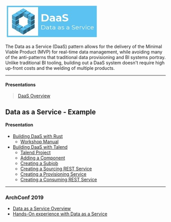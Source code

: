 ![DaaS](./img/cover-small.jpg?raw=true)

The Data as a Service (DaaS) pattern allows for the delivery of the Minimal Viable Product (MVP) for real-time data management, while avoiding many of the anti-patterns that traditional data provisioning and BI systems portray. Unlike traditional BI tooling, building out a DaaS system doesn't require high up-front costs and the welding of multiple products.

---

#### Presentations
>[DaaS Overview](./doc/Data%20as%20a%20Service.pptx)

## Data as a Service - Example
#### Presentation
+ [Building DaaS with Rust](https://github.com/dsietz/rust-daas)
  + [Workshop Manual](https://davidsietz.gitbook.io/workspace/) 
+ [Building DaaS with Talend](./doc/Data%20as%20a%20Service%20-%20Example.pptx)
  + [Talend Project](./example/DAAS_EXAMPLE.zip)
  + [Adding a Component](./img/01_add_component.webm)
  + [Creating a Subjob](./img/02_subjob_upsert_json_document_test_01.webm)
  + [Creating a Sourcing REST Service](./img/03_rest_sourcing_data.webm)
  + [Creating a Provisioning Service](./img/04_provisioning_data.webm)
  + [Creating a Consuming REST Service](./img/05_rest_consuming_data.webm)

---

### ArchConf 2019
+ [Data as a Service Overview](https://archconf.com/session?id=44831)
+ [Hands-On experience with Data as a Service](https://archconf.com/session?id=44829)